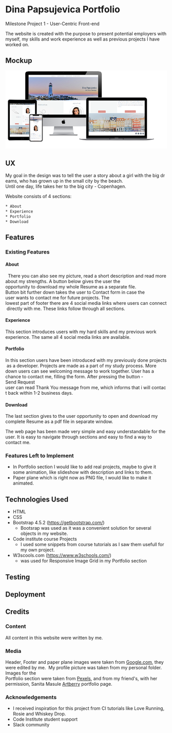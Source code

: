 # Dina Papsujevica Portfolio

Milestone Project 1 - User-Centric Front-end

The website is created with the purpose to present potential employers with myself, my skills and work experience as well as previous projects I have worked on.

## Mockup

![Portfolio mockup](mockup.png)

## UX

My goal in the design was to tell the user a story about a girl with the big dreams, who has grown up in the small city by the beach.
Until one day, life takes her to the big city - Copenhagen.

Website consists of 4 sections:

    * About
    * Experience
    * Portfolio
    * Download

## Features


### Existing Features

#### About
 
There you can also see my picture, read a short description and read more about my strengths. A button below gives the user 
the opportunity to download my whole Resume as a separate file. Button bit further down takes the user to Contact form in case the user wants
to contact me for future projects. The lowest part of footer there are 4 social media links where users can connect directly with me. These links follow through 
all sections.

#### Experience

This section introduces users with my hard skills and my previous work experience. The same all 4 social media links are available.

#### Portfolio

In this section users have been introduced with my previously done projects as a developer. Projects are made as a part of my study process.
More down users can see welcoming message to work together. User has a chance to contact me, filling the form. After pressing the button -
Send Request user can read Thank You message from me, which informs that i will contact back within 1-2 business days.

#### Download

The last section gives to the user opportunity to open and download my complete Resume as a pdf file in separate window.



The web page has been made very simple and easy understandable for the user. It is easy to navigate through sections and 
easy to find a way to contact me.

### Features Left to Implement

* In Portfolio section I would like to add real projects, maybe to give it some animation, like slideshow with description and links to them.
* Paper plane which is right now as PNG file, I would like to make it animated.

## Technologies Used

* HTML
* CSS
* Bootstrap 4.5.2 (https://getbootstrap.com/)
    * Bootsrap was used as it was a convenient solution for several objects in my website.
* Code institute course Projects
    * I used some snippets from course tutorials as I saw them usefull for my own project. 
* W3scools.com (https://www.w3schools.com/)
    * was used for Responsive Image Grid in my Portfolio section


## Testing

## Deployment

## Credits

### Content

All content in this website were written by me.

### Media

Header, Footer and paper plane images were taken from [Google.com](www.google.com), they were edited by me. 
My profile picture was taken from my personal folder.
Images for the Portfolio section were taken from [Pexels](www.pexels.com), and from my friend's, with her permission, Sanita Masule [Artberry](www.artberry.lv) portfolio page.

### Acknowledgements

* I received inspiration for this project from CI tutorials like Love Running, Rosie and Whiskey Drop.
* Code Institute student support
* Slack community

 




